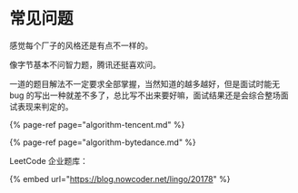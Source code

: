 # 常见问题

感觉每个厂子的风格还是有点不一样的。

像字节基本不问智力题，腾讯还挺喜欢问。

一道的题目解法不一定要求全部掌握，当然知道的越多越好，但是面试时能无 bug 的写出一种就差不多了，总比写不出来要好嘛，面试结果还是会综合整场面试表现来判定的。

{% page-ref page="algorithm-tencent.md" %}

{% page-ref page="algorithm-bytedance.md" %}

LeetCode 企业题库：

{% embed url="https://blog.nowcoder.net/lingo/20178" %}



